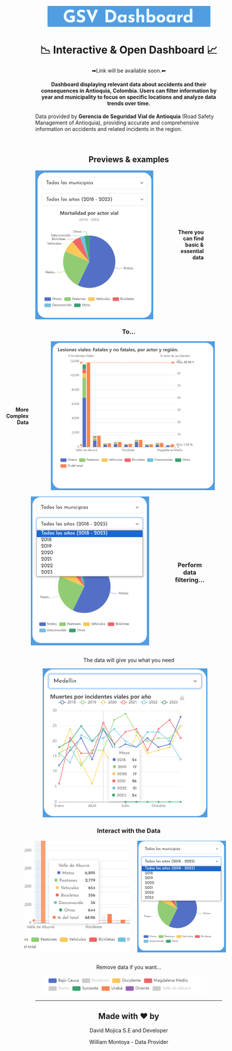 <p align="center"> <img src="resources/readmeResx/titleImg.png"> </p>
<h1 align="center">📉 Interactive & Open Dashboard 📈 </h1>

<p align="center">➡Link will be available soon.⬅</p>
<h4 align="center">Dashboard displaying relevant data about accidents and their consequences in Antioquia, Colombia. Users can filter information by year and municipality to focus on specific locations and analyze data trends over time. </h4>
<p>Data provided by <b>Gerencia de Seguridad Vial de Antioquia</b> (Road Safety Management of Antioquia), providing accurate and comprehensive information on accidents and related incidents in the region.</p>
<br>
<h2 align="center">Previews & examples</h2>
<div style="display: flex; justify-content: flex-end; align-items: center;">
  <img src="resources/readmeResx/c1.png" height="400" style="margin-left: 0px;">
  <div style="text-align: right; margin-right: 50px; margin-left:50px;">
    <b>There you can find basic & essential data</b>
  </div>
</div>
<h3 align="center">To...</h3>
<div style="display: flex; justify-content: flex-end; align-items: center;">
  <div style="text-align: right; margin-right: 60px; margin-left:50px;">
    <b>More Complex Data</b>
  </div>
  <img src="resources/readmeResx/b2.png" height="400" style="margin-left: 0px; margin-right: 20px;">
</div>
<br>

<div style="display: flex; justify-content: center; align-items: center;">
  <img src="resources/readmeResx/c4.png" height="400" style="margin-left: 0px; margin-right: 20px;">
<div style="text-align: right; margin-right: 60px; margin-left:50px;">
<h3 align="center">Perform data filtering...</h3>
  </div>
    
</div>
<br>
<p align="center">The data will give you what you need</p>
<p align="center">
  <img src="resources/readmeResx/c5.png" height="400" style="margin-left: 0px; margin-right: 20px;">
</p>
<h3 align="center">Interact with the Data</h3>
<div style="display: flex; justify-content: center; align-items: center;">
  <img src="resources/readmeResx/c6.png" height="300" style="margin-left: 0px; margin-right: 20px;">
  <img src="resources/readmeResx/c4.png" height="300" style="margin-left: 0px; margin-right: 20px;">
  <br>
</div>
<br>
<p align="center"> Remove data if you want...</p>
<p align="center">
  <img src="resources/readmeResx/c8.png" height="50" style="margin-left: 0px; margin-right: 20px;">
</p>
<hr>
<h2 align="center">Made with ♥ by</h2>
<p align="Center">David Mojica S.E and Developer</p>
<p align="Center">William Montoya - Data Provider</p>